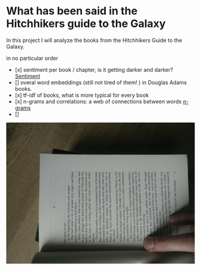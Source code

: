 What has been said in the Hitchhikers guide to the Galaxy
================

In this project I will analyze the books from the Hitchhikers Guide to the Galaxy.

in no particular order

-   \[x\] sentiment per book / chapter, is it getting darker and darker? [Sentiment](sentiment.md)
-   \[\] overal word embeddings (still not tired of them! ) in Douglas Adams books.
-   \[x\] tf-idf of books, what is more typical for every book
-   \[x\] n-grams and correlations: a web of connections between words [n-grams](n-grams.md)
-   \[\]

![](data/images/IMG_20180608_183814485.jpg)

